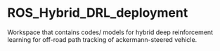 # ROS_Hybrid_DRL_deployment
Workspace that contains codes/ models for hybrid deep reinforcement learning for off-road path tracking of ackermann-steered vehicle.

